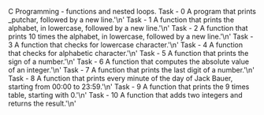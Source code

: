 C Programming - functions and nested loops.
Task - 0 A program that prints _putchar, followed by a new line.'\n'
Task - 1 A function that prints the alphabet, in lowercase, followed by a new line.'\n'
Task - 2 A function that prints 10 times the alphabet, in lowercase, followed by a new line.'\n'
Task - 3 A function that checks for lowercase character.'\n'
Task - 4 A function that checks for alphabetic character.'\n'
Task - 5 A function that prints the sign of a number.'\n'
Task - 6 A function that computes the absolute value of an integer.'\n'
Task - 7 A function that prints the last digit of a number.'\n'
Task - 8 A function that prints every minute of the day of Jack Bauer, starting from 00:00 to 23:59.'\n'
Task - 9 A function that prints the 9 times table, starting with 0.'\n'
Task - 10 A function that adds two integers and returns the result.'\n'
